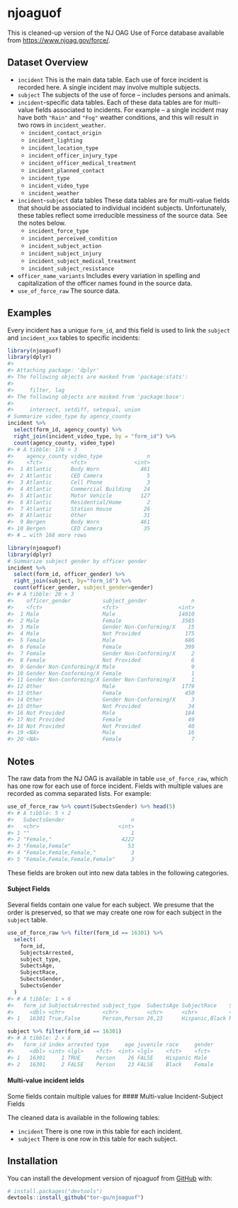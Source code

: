 
<!-- README.md is generated from README.Rmd. Please edit that file -->

# njoaguof

<!-- badges: start -->
<!-- badges: end -->

This is cleaned-up version of the NJ OAG Use of Force database available
from <https://www.njoag.gov/force/>.

## Dataset Overview

-   `incident` This is the main data table. Each use of force incident
    is recorded here. A single incident may involve multiple subjects.
-   `subject` The subjects of the use of force – includes persons and
    animals.
-   `incident`-specific data tables. Each of these data tables are for
    multi-value fields associated to incidents. For example – a single
    incident may have both `"Rain"` and `"Fog"` weather conditions, and
    this will result in two rows in `incident_weather`.
    -   `incident_contact_origin`
    -   `incident_lighting`
    -   `incident_location_type`
    -   `incident_officer_injury_type`
    -   `incident_officer_medical_treatment`
    -   `incident_planned_contact`
    -   `incident_type`
    -   `incident_video_type`
    -   `incident_weather`
-   `incident`-`subject` data tables These data tables are for
    multi-value fields that should be associated to individual incident
    subjects. Unfortunately, these tables reflect some irreducible
    messiness of the source data. See the notes below.
    -   `incident_force_type`
    -   `incident_perceived_condition`
    -   `incident_subject_action`
    -   `incident_subject_injury`
    -   `incident_subject_medical_treatment`
    -   `incident_subject_resistance`
-   `officer_name_variants` Includes every variation in spelling and
    capitalization of the officer names found in the source data.
-   `use_of_force_raw` The source data.

## Examples

Every incident has a unique `form_id`, and this field is used to link
the `subject` and `incident_xxx` tables to specific incidents:

``` r
library(njoaguof)
library(dplyr)
#> 
#> Attaching package: 'dplyr'
#> The following objects are masked from 'package:stats':
#> 
#>     filter, lag
#> The following objects are masked from 'package:base':
#> 
#>     intersect, setdiff, setequal, union
# Summarize video_type by agency_county
incident %>%
  select(form_id, agency_county) %>%
  right_join(incident_video_type, by = "form_id") %>%
  count(agency_county, video_type)
#> # A tibble: 178 × 3
#>    agency_county video_type              n
#>    <fct>         <fct>               <int>
#>  1 Atlantic      Body Worn             461
#>  2 Atlantic      CED Camera              5
#>  3 Atlantic      Cell Phone              3
#>  4 Atlantic      Commercial Building    24
#>  5 Atlantic      Motor Vehicle         127
#>  6 Atlantic      Residential/Home        2
#>  7 Atlantic      Station House          26
#>  8 Atlantic      Other                  31
#>  9 Bergen        Body Worn             461
#> 10 Bergen        CED Camera             35
#> # … with 168 more rows
```

``` r
library(njoaguof)
library(dplyr)
# Summarize subject gender by officer gender
incident %>% 
  select(form_id, officer_gender) %>% 
  right_join(subject, by="form_id") %>%
  count(officer_gender, subject_gender=gender)
#> # A tibble: 20 × 3
#>    officer_gender          subject_gender              n
#>    <fct>                   <fct>                   <int>
#>  1 Male                    Male                    14010
#>  2 Male                    Female                   3585
#>  3 Male                    Gender Non-Conforming/X    15
#>  4 Male                    Not Provided              175
#>  5 Female                  Male                      686
#>  6 Female                  Female                    399
#>  7 Female                  Gender Non-Conforming/X     2
#>  8 Female                  Not Provided                6
#>  9 Gender Non-Conforming/X Male                        9
#> 10 Gender Non-Conforming/X Female                      1
#> 11 Gender Non-Conforming/X Gender Non-Conforming/X     1
#> 12 Other                   Male                     1779
#> 13 Other                   Female                    450
#> 14 Other                   Gender Non-Conforming/X     3
#> 15 Other                   Not Provided               34
#> 16 Not Provided            Male                      184
#> 17 Not Provided            Female                     49
#> 18 Not Provided            Not Provided               40
#> 19 <NA>                    Male                       16
#> 20 <NA>                    Female                      7
```

## Notes

The raw data from the NJ OAG is available in table `use_of_force_raw`,
which has one row for each use of force incident. Fields with multiple
values are recorded as comma separated lists. For example:

``` r
use_of_force_raw %>% count(SubectsGender) %>% head(5)
#> # A tibble: 5 × 2
#>   SubectsGender                     n
#>   <chr>                         <int>
#> 1 ""                                1
#> 2 "Female,"                      4222
#> 3 "Female,Female"                  53
#> 4 "Female,Female,Female,"           3
#> 5 "Female,Female,Female,Female"     3
```

These fields are broken out into new data tables in the following
categories.

#### Subject Fields

Several fields contain one value for each subject. We presume that the
order is preserved, so that we may create one row for each subject in
the `subject` table.

``` r
use_of_force_raw %>% filter(form_id == 16301) %>%
  select(
    form_id,
    SubjectsArrested,
    subject_type,
    SubectsAge,
    SubjectRace,
    SubectsGender,
    SubectsGender
  )
#> # A tibble: 1 × 6
#>   form_id SubjectsArrested subject_type  SubectsAge SubjectRace    SubectsGender
#>     <dbl> <chr>            <chr>         <chr>      <chr>          <chr>        
#> 1   16301 True,False       Person,Person 26,23      Hispanic,Black Male,Female

subject %>% filter(form_id == 16301)
#> # A tibble: 2 × 8
#>   form_id index arrested type     age juvenile race     gender
#>     <dbl> <int> <lgl>    <fct>  <int> <lgl>    <fct>    <fct> 
#> 1   16301     1 TRUE     Person    26 FALSE    Hispanic Male  
#> 2   16301     2 FALSE    Person    23 FALSE    Black    Female
```

#### Multi-value incident ields

Some fields contain multiple values for #### Multi-value
Incident-Subject Fields

The cleaned data is available in the following tables:

-   `incident` There is one row in this table for each incident.
-   `subject` There is one row in this table for each subject.

## Installation

You can install the development version of njoaguof from
[GitHub](https://github.com/) with:

``` r
# install.packages("devtools")
devtools::install_github("tor-gu/njoaguof")
```
